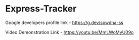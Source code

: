 # Express-Tracker

Google developers profile link - https://g.dev/sowdha-ss

Video Demonstration Link - https://youtu.be/MmLWoMyU09o
